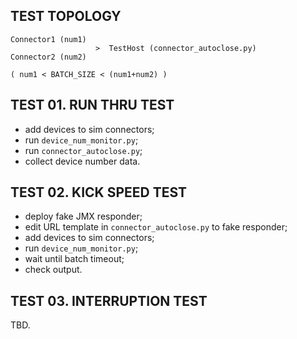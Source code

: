 TEST TOPOLOGY
-------------

    Connector1 (num1)
                       >  TestHost (connector_autoclose.py)
    Connector2 (num2)

    ( num1 < BATCH_SIZE < (num1+num2) )


TEST 01. RUN THRU TEST
----------------------
* add devices to sim connectors;
* run `device_num_monitor.py`;
* run `connector_autoclose.py`;
* collect device number data.


TEST 02. KICK SPEED TEST
------------------------
* deploy fake JMX responder;
* edit URL template in `connector_autoclose.py` to fake responder;
* add devices to sim connectors;
* run `device_num_monitor.py`;
* wait until batch timeout;
* check output.


TEST 03. INTERRUPTION TEST
--------------------------
TBD.
